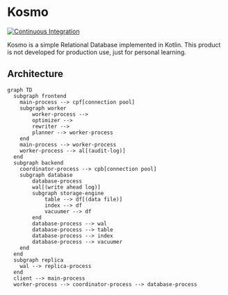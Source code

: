 # Kosmo

[![Continuous Integration](https://github.com/KengoTODA/kosmo/actions/workflows/ci.yaml/badge.svg)](https://github.com/KengoTODA/kosmo/actions/workflows/ci.yaml)

Kosmo is a simple Relational Database implemented in Kotlin.
This product is not developed for production use, just for personal learning.

## Architecture

```mermaid
graph TD
  subgraph frontend
    main-process --> cpf[connection pool]
    subgraph worker
        worker-process -->
        optimizer -->
        rewriter -->
        planner --> worker-process
    end
    main-process --> worker-process
    worker-process --> al[(audit-log)]
  end
  subgraph backend
    coordinator-process --> cpb[connection pool]
    subgraph database
        database-process
        wal[(write ahead log)]
        subgraph storage-engine
            table --> df[(data file)]
            index --> df
            vacuumer --> df
        end
        database-process --> wal
        database-process --> table
        database-process --> index
        database-process --> vacuumer
    end
  end
  subgraph replica
    wal --> replica-process
  end
  client --> main-process
  worker-process --> coordinator-process --> database-process
```
